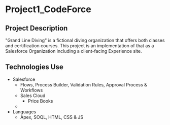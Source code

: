 # Project1_CodeForce

## Project Description

"Grand Line Diving" is a fictional diving organization that offers both classes and certification courses.
This project is an implementation of that as a Salesforce Organization including a client-facing Experience site. 

## Technologies Use
- Salesforce
  - Flows, Process Builder, Validation Rules, Approval Process & Workflows
  - Sales Cloud
    - Price Books 
  -   
- Languages
  - Apex, SOQL, HTML, CSS & JS
  
